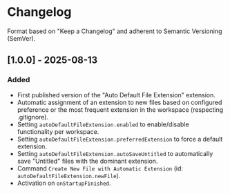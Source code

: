 # Changelog

Format based on "Keep a Changelog" and adherent to Semantic Versioning (SemVer).

## [1.0.0] - 2025-08-13

### Added

- First published version of the "Auto Default File Extension" extension.
- Automatic assignment of an extension to new files based on configured preference or the most frequent extension in the workspace (respecting .gitignore).
- Setting `autoDefaultFileExtension.enabled` to enable/disable functionality per workspace.
- Setting `autoDefaultFileExtension.preferredExtension` to force a default extension.
- Setting `autoDefaultFileExtension.autoSaveUntitled` to automatically save "Untitled" files with the dominant extension.
- Command `Create New File with Automatic Extension` (id: `autoDefaultFileExtension.newFile`).
- Activation on `onStartupFinished`.
